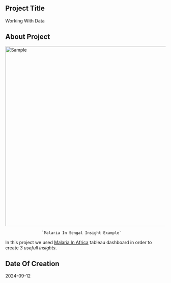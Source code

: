 ## Project Title

Working With Data

## About Project

<img width="563" alt="Sample" src="https://github.com/user-attachments/assets/4bcef41a-bb90-42de-902d-370ce33328e5" />


                    `Malaria In Sengal Insight Example`




In this project we used [Malaria In Africa](https://public.tableau.com/views/MakeoverMonday34Malaria_0/MalariainAfrica?:embed=y&:showVizHome=no&:display_count=y&:display_static_image=y&:bootstrapWhenNotified=true) tableau dashboard in order to create *3 usefull insights*.



## Date Of Creation 
2024-09-12
